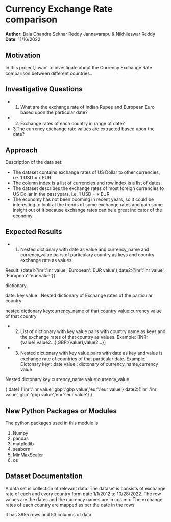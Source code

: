 # Currency Exchange Rate comparison

**Author**: Bala Chandra Sekhar Reddy Jannavarapu & Nikhileswar Reddy
**Date**: 11/16/2022


## Motivation 

In this project,I want to investigate about the Currency Exchange Rate comparison between different countries..


## Investigative Questions 

* 1. What are the exchange rate of Indian Rupee and European Euro based upon the particular date?
* 2. Exchange rates of each country in range of date?
* 3.The currency exchange rate values are extracted based upon the date?



## Approach 

Description of the data set:
* The dataset  contains exchange rates of US Dollar to other currencies, i.e. 1 USD = x EUR. 
* The column index is a list of currencies and row index is a list of dates.
* The dataset describes the exchange rates of most foreign currencies to US Dollar in the past years, i.e. 1 USD = x EUR
* The economy has not been booming in recent years, so it could be interesting to look at the trends of some exchange
 rates and gain some insight out of it because exchange rates can be a great indicator of the economy.

## Expected Results 


* 1. Nested dictionary with date as value and  currency_name and currency_value  pairs of particulary country as keys and country exchange rate as values.

Result:
{date1:{'inr':'inr value','European':'EUR value'},date2:{'inr':'inr value', 'European':'eur value'}}

dictionary 

date: key
value : Nested dictionary of Exchange rates of the particular country 

nested dictionary
key:currency_name of that country
value:currency value of that country

* 2. List of dictionary with key value pairs with country name as keys and the exchange rates of that country as values.
Example: [INR:{value1,value2...},GBP:{value1,value2...}]

* 3. Nested dictionary with key value pairs with date as key and value is exchange rate of countries  of that particular date.
Example:
Dictonary 
key : date
value : dictonary of currency_name,currency value

Nested dictonary
key:currency_name
value:currency_value

{
date1:{'inr':'inr value','gbp':'gbp value','eur':'eur value'}
date2:{'inr':'inr value','gbp':'gbp value','eur':'eur value'}
}


## New Python Packages or Modules 

The python packages used in this module is 
1. Numpy
2. pandas
3. matplotlib
4. seaborn
5. MinMaxScaler
6. os



## Dataset Documentation

A data set is collection of relevant data.
The dataset is consists of exchange rate of each and every country form date 1/1/2012 to 10/28/2022.
The row values are the dates and the currency names are in column.
The exchange rates of each country are mapped as per the date in the rows


It has 3955 rows and 53 columns of data



